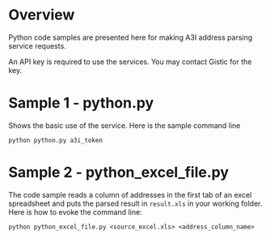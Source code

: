 # Overview

Python code samples are presented here for making A3I address parsing service requests.

An API key is required to use the services.  You may contact Gistic for the key. 

# Sample 1 - python.py

Shows the basic use of the service. Here is the sample command line 

  `python python.py a3i_token`

# Sample 2 - python_excel_file.py

The code sample reads a column of addresses in the first tab of an excel spreadsheet and puts the parsed result in `result.xls`
in your working folder.  Here is how to evoke the command line:

  `python python_excel_file.py <source_excel.xls> <address_column_name>`
